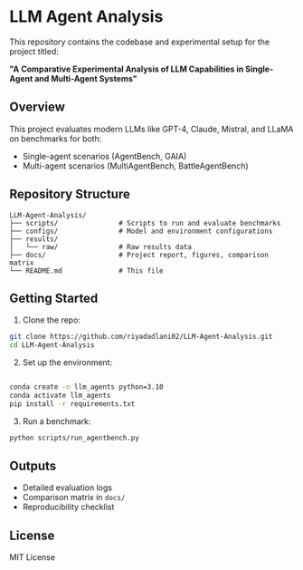 # LLM Agent Analysis

This repository contains the codebase and experimental setup for the project titled:

**"A Comparative Experimental Analysis of LLM Capabilities in Single-Agent and Multi-Agent Systems"**

##  Overview

This project evaluates modern LLMs like GPT-4, Claude, Mistral, and LLaMA on benchmarks for both:
- Single-agent scenarios (AgentBench, GAIA)
- Multi-agent scenarios (MultiAgentBench, BattleAgentBench)

##  Repository Structure

```
LLM-Agent-Analysis/
├── scripts/               # Scripts to run and evaluate benchmarks
├── configs/               # Model and environment configurations
├── results/
│   └── raw/               # Raw results data
├── docs/                  # Project report, figures, comparison matrix
└── README.md              # This file
```

##  Getting Started

1. Clone the repo:
```bash
git clone https://github.com/riyadadlani02/LLM-Agent-Analysis.git
cd LLM-Agent-Analysis
```

2. Set up the environment:
```bash

conda create -n llm_agents python=3.10
conda activate llm_agents
pip install -r requirements.txt
```

3. Run a benchmark:
```bash
python scripts/run_agentbench.py
```

##  Outputs
- Detailed evaluation logs
- Comparison matrix in `docs/`
- Reproducibility checklist

##  License
MIT License
